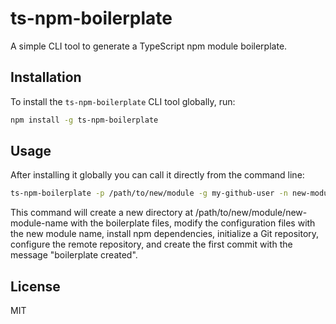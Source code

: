 # ts-npm-boilerplate

A simple CLI tool to generate a TypeScript npm module boilerplate.

## Installation

To install the `ts-npm-boilerplate` CLI tool globally, run:

```bash
npm install -g ts-npm-boilerplate
```

## Usage
After installing it globally you can call it directly from the command line:
```bash
ts-npm-boilerplate -p /path/to/new/module -g my-github-user -n new-module-name
```
This command will create a new directory at /path/to/new/module/new-module-name with the boilerplate files, modify the configuration files with the new module name, install npm dependencies, initialize a Git repository, configure the remote repository, and create the first commit with the message "boilerplate created".


## License
MIT